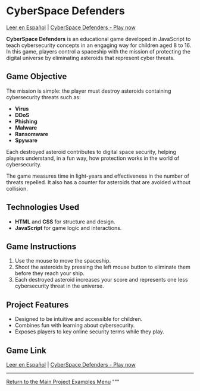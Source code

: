 # CyberSpace Defenders

[Leer en Español](README-es.md) | [CyberSpace Defenders - Play now](./Container/)

**CyberSpace Defenders** is an educational game developed in JavaScript to teach cybersecurity concepts in an engaging way for children aged 8 to 16. In this game, players control a spaceship with the mission of protecting the digital universe by eliminating asteroids that represent cyber threats.

## Game Objective

The mission is simple: the player must destroy asteroids containing cybersecurity threats such as:
- **Virus**
- **DDoS**
- **Phishing**
- **Malware**
- **Ransomware**
- **Spyware**

Each destroyed asteroid contributes to digital space security, helping players understand, in a fun way, how protection works in the world of cybersecurity.

The game measures time in light-years and effectiveness in the number of threats repelled. It also has a counter for asteroids that are avoided without collision.

## Technologies Used

- **HTML** and **CSS** for structure and design.
- **JavaScript** for game logic and interactions.

## Game Instructions

1. Use the mouse to move the spaceship.
2. Shoot the asteroids by pressing the left mouse button to eliminate them before they reach your ship.
3. Each destroyed asteroid increases your score and represents one less cybersecurity threat in the universe.

## Project Features

- Designed to be intuitive and accessible for children.
- Combines fun with learning about cybersecurity.
- Exposes players to key online security terms while they play.

## Game Link

[Leer en Español](README-es.md) | [CyberSpace Defenders - Play now](./Container/)

---

[Return to the Main Project Examples Menu](https://carloslhg.github.io/Repositorio/)
"""
